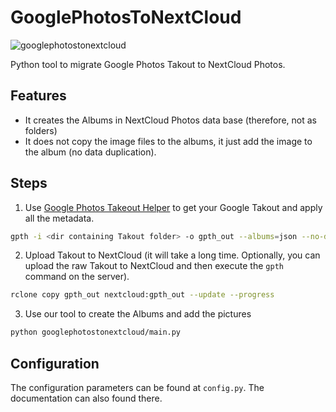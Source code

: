 # GooglePhotosToNextCloud

![googlephotostonextcloud](https://badge.fury.io/py/googlephotstonextcloud.png)

Python tool to migrate Google Photos Takout to NextCloud Photos.

## Features

* It creates the Albums in NextCloud Photos data base (therefore, not as folders)
* It does not copy the image files to the albums, it just add the image to the album (no data duplication).


## Steps

1. Use [Google Photos Takeout Helper](https://github.com/TheLastGimbus/GooglePhotosTakeoutHelper?tab=readme-ov-file#running-manually-with-cmd) to get your Google Takout and apply all the metadata.

```bash
gpth -i <dir containing Takout folder> -o gpth_out --albums=json --no-divide-to-dates
```

2. Upload Takout to NextCloud (it will take a long time. Optionally, you can upload the raw Takout to NextCloud and  then execute the `gpth` command on the server).

```bash
rclone copy gpth_out nextcloud:gpth_out --update --progress
```

3. Use our tool to create the Albums and add the pictures

```bash
python googlephotostonextcloud/main.py
```

## Configuration

The configuration parameters can be found at `config.py`. The documentation can also found there.
